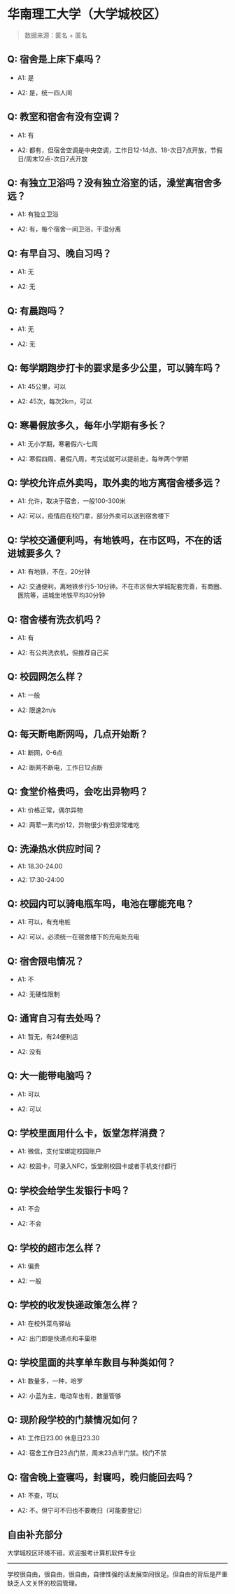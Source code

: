 # 华南理工大学（大学城校区）

> 数据来源：匿名 + 匿名

## Q: 宿舍是上床下桌吗？

- A1: 是

- A2: 是，统一四人间

## Q: 教室和宿舍有没有空调？

- A1: 有

- A2: 都有，但宿舍空调是中央空调，工作日12-14点、18-次日7点开放，节假日/周末12点-次日7点开放

## Q: 有独立卫浴吗？没有独立浴室的话，澡堂离宿舍多远？

- A1: 有独立卫浴

- A2: 有，每个宿舍一间卫浴，干湿分离

## Q: 有早自习、晚自习吗？

- A1: 无

- A2: 无

## Q: 有晨跑吗？

- A1: 无

- A2: 无

## Q: 每学期跑步打卡的要求是多少公里，可以骑车吗？

- A1: 45公里，可以

- A2: 45次，每次2km，可以

## Q: 寒暑假放多久，每年小学期有多长？

- A1: 无小学期，寒暑假六-七周

- A2: 寒假四周、暑假八周，考完试就可以提前走，每年两个学期

## Q: 学校允许点外卖吗，取外卖的地方离宿舍楼多远？

- A1: 允许，取决于宿舍，一般100-300米

- A2: 可以，疫情后在校门拿，部分外卖可以送到宿舍楼下

## Q: 学校交通便利吗，有地铁吗，在市区吗，不在的话进城要多久？

- A1: 有地铁，不在，20分钟

- A2: 交通便利，离地铁步行5-10分钟。不在市区但大学城配套完善，有商圈、医院等，进城坐地铁平均30分钟

## Q: 宿舍楼有洗衣机吗？

- A1: 有

- A2: 有公共洗衣机，但推荐自己买

## Q: 校园网怎么样？

- A1: 一般

- A2: 限速2m/s

## Q: 每天断电断网吗，几点开始断？

- A1: 断网，0-6点

- A2: 断网不断电，工作日12点断

## Q: 食堂价格贵吗，会吃出异物吗？

- A1: 价格正常，偶尔异物

- A2: 两荤一素均价12，异物很少有但非常难吃

## Q: 洗澡热水供应时间？

- A1: 18.30-24.00

- A2: 17:30-24:00

## Q: 校园内可以骑电瓶车吗，电池在哪能充电？

- A1: 可以，有充电桩

- A2: 可以，必须统一在宿舍楼下的充电处充电

## Q: 宿舍限电情况？

- A1: 不

- A2: 无硬性限制

## Q: 通宵自习有去处吗？

- A1: 暂无，有24便利店

- A2: 没有

## Q: 大一能带电脑吗？

- A1: 可以

- A2: 可以

## Q: 学校里面用什么卡，饭堂怎样消费？

- A1: 微信，支付宝绑定校园账户

- A2: 校园卡，可录入NFC，饭堂刷校园卡或者手机支付都行

## Q: 学校会给学生发银行卡吗？

- A1: 不会

- A2: 不会

## Q: 学校的超市怎么样？

- A1: 偏贵

- A2: 一般

## Q: 学校的收发快递政策怎么样？

- A1: 在校外菜鸟驿站

- A2: 出门即是快递点和丰巢柜

## Q: 学校里面的共享单车数目与种类如何？

- A1: 数量多，一种，哈罗

- A2: 小蓝为主，电动车也有，数量管够

## Q: 现阶段学校的门禁情况如何？

- A1: 工作日23.00 休息日23.30

- A2: 宿舍工作日23点门禁，周末23点半门禁。校门不禁

## Q: 宿舍晚上查寝吗，封寝吗，晚归能回去吗？

- A1: 不查，可以

- A2: 不。但宁可不归也不要晚归（可能要登记）

## 自由补充部分

大学城校区环境不错，欢迎报考计算机软件专业

***

学校很自由，很自由，很自由，自律性强的话发展空间很足。但自由的背后是严重缺乏人文关怀的校园管理。